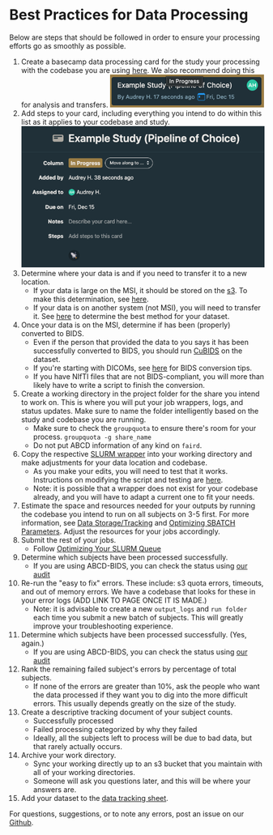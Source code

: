 # Best Practices for Data Processing

Below are steps that should be followed in order to ensure your processing efforts go as smoothly as possible. 


1. Create a basecamp data processing card for the study your processing with the codebase you are using [here](https://3.basecamp.com/5032058/buckets/32547817/card_tables/6094386297). We also recommend doing this for analysis and transfers. 
    ![Processing Card](img/processing_card.png)
2. Add steps to your card, including everything you intend to do within this list as it applies to your codebase and study.
    ![Processing Card to Show Steps](img/processing_card_details.png)
3. Determine where your data is and if you need to transfer it to a new location.
    - If your data is large on the MSI, it should be stored on the [s3](s3.md). To make this determination, see [here](storage.md).
    - If your data is on another system (not MSI), you will need to transfer it. See [here](uploads.md) to determine the best method for your dataset.
4. Once your data is on the MSI, determine if has been (properly) converted to BIDS.
    - Even if the person that provided the data to you says it has been successfully converted to BIDS, you should run [CuBIDS](bids.md) on the dataset.
    - If you're starting with DICOMs, see [here](dcm2bids.md) for BIDS conversion tips.
    - If you have NIfTI files that are not BIDS-compliant, you will more than likely have to write a script to finish the conversion.
5. Create a working directory in the project folder for the share you intend to work on. This is where you will put your job wrappers, logs, and status updates. Make sure to name the folder intelligently based on the study and codebase you are running.
    - Make sure to check the `groupquota` to ensure there's room for your process.
    ```groupquota -g share_name```
    - Do not put ABCD information of any kind on `faird`.
6. Copy the respective [SLURM wrapper](wrappers.md) into your working directory and make adjustments for your data location and codebase. 
    - As you make your edits, you will need to test that it works. Instructions on modifying the script and testing are [here](wrappers.md).
    - Note: it is possible that a wrapper does not exist for your codebase already, and you will have to adapt a current one to fit your needs.
7. Estimate the space and resources needed for your outputs by running the codebase you intend to run on all subjects on 3-5 first. For more information, see [Data Storage/Tracking](storage.md) and [Optimizing SBATCH Parameters](optimizing-sbatch-parameters.md). Adjust the resources for your jobs accordingly.
8. Submit the rest of your jobs.
    - Follow [Optimizing Your SLURM Queue](queue-optimization.md)
9. Determine which subjects have been processed successfully.
    - If you are using ABCD-BIDS, you can check the status using [our audit](status.md)
10. Re-run the "easy to fix" errors. These include: s3 quota errors, timeouts, and out of memory errors. We have a codebase that looks for these in your error logs (ADD LINK TO PAGE ONCE IT IS MADE.)
    - Note: it is advisable to create a new `output_logs` and `run folder` each time you submit a new batch of subjects. This will greatly improve your troubleshooting experience.
11. Determine which subjects have been processed successfully. (Yes, again.)
    - If you are using ABCD-BIDS, you can check the status using [our audit](status.md)
12. Rank the remaining failed subject's errors by percentage of total subjects.
    - If none of the errors are greater than 10%, ask the people who want the data processed if they want you to dig into the more difficult errors. This usually depends greatly on the size of the study.
13. Create a descriptive tracking document of your subject counts.
    - Successfully processed
    - Failed processing categorized by why they failed
    - Ideally, all the subjects left to process will be due to bad data, but that rarely actually occurs.
14. Archive your work directory.
    - Sync your working directly up to an s3 bucket that you maintain with all of your working directories.
    - Someone will ask you questions later, and this will be where your answers are.
15. Add your dataset to the [data tracking sheet](https://docs.google.com/spreadsheets/d/1QpKYJQqhuxoQhErBscAEev9npsd1RgKS8KdCL6FiuEo/edit#gid=0).


For questions, suggestions, or to note any errors, post an issue on our [Github](https://github.com/DCAN-Labs/cdni-brain/issues).